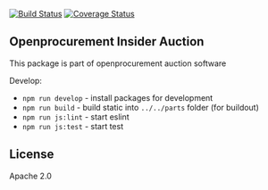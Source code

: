 [![Build Status](https://travis-ci.org/openprocurement/openprocurement.auction.insider-js.svg?branch=master)](https://travis-ci.org/openprocurement/openprocurement.auction.insider-js) 
[![Coverage Status](https://coveralls.io/repos/github/openprocurement/openprocurement.auction.insider-js/badge.svg?branch=master)](https://coveralls.io/github/openprocurement/openprocurement.auction.insider-js?branch=master)

## Openprocurement Insider Auction

This package is part of openprocurement auction software

Develop:

* `npm run develop` - install packages for development
* `npm run build` - build static into `../../parts` folder (for buildout)
* `npm run js:lint` - start eslint
* `npm run js:test` - start test

## License

Apache 2.0
